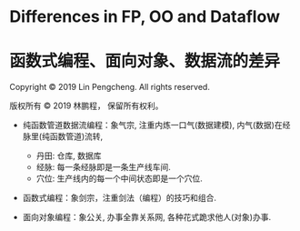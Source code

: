 # Differences in FP, OO and Dataflow
# 函数式编程、面向对象、数据流的差异

Copyright © 2019 Lin Pengcheng. All rights reserved.

版权所有 © 2019 林鹏程， 保留所有权利。

- 纯函数管道数据流编程：象气宗, 注重内炼一口气(数据建模), 内气(数据)在经脉里(纯函数管道)流转, 
  - 丹田: 仓库, 数据库
  - 经脉: 每一条经脉即是一条生产线车间.
  - 穴位: 生产线内的每一个中间状态即是一个穴位.

- 函数式编程：象剑宗，注重剑法（编程）的技巧和组合.

- 面向对象编程：象公关, 办事全靠关系网, 各种花式跪求他人(对象)办事.

